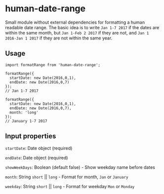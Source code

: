# human-date-range
Small module without external dependencies for formatting a human readable date range. The basic idea is to write `Jan 1-7 2017` if the dates are within the same month, but `Jan 1-Feb 2 2017` if they are not, and `Jan 1 2016-Jan 1 2017` if they are not within the same year.

## Usage
```
import formatRange from 'human-date-range';

formatRange({
  startDate: new Date(2016,0,1),
  endDate: new Date(2016,0,7)
});
// Jan 1-7 2017

formatRange({
  startDate: new Date(2016,0,1),
  endDate: new Date(2016,0,7),
  month: 'long'
});
// January 1-7 2017
```

## Input properties

`startDate`: Date object (required)

`endDate`: Date object (required)

`showWeekDays`: Boolean (default false) - Show weekday name before dates

`month`: String `short` || `long` - Format for month, `Jan` or `January`

`weekday`: String `short` || `long` - Format for weekday `Mon` or `Monday`
